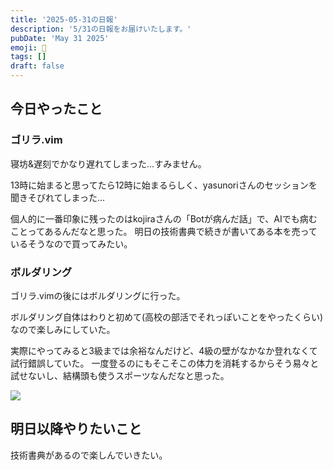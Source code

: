 ```yaml
---
title: '2025-05-31の日報'
description: '5/31の日報をお届けいたします。'
pubDate: 'May 31 2025'
emoji: 🦊
tags: []
draft: false
---
```


## 今日やったこと

### ゴリラ.vim

寝坊&遅刻でかなり遅れてしまった...すみません。

13時に始まると思ってたら12時に始まるらしく、yasunoriさんのセッションを聞きそびれてしまった...

個人的に一番印象に残ったのはkojiraさんの「Botが病んだ話」で、AIでも病むことってあるんだなと思った。
明日の技術書典で続きが書いてある本を売っているそうなので買ってみたい。

### ボルダリング

ゴリラ.vimの後にはボルダリングに行った。

ボルダリング自体はわりと初めて(高校の部活でそれっぽいことをやったくらい)なので楽しみにしていた。

実際にやってみると3級までは余裕なんだけど、4級の壁がなかなか登れなくて試行錯誤していた。
一度登るのにもそこそこの体力を消耗するからそう易々と試せないし、結構頭も使うスポーツなんだなと思った。

![](/img/2025-06-08-230531.png)

## 明日以降やりたいこと

技術書典があるので楽しんでいきたい。
